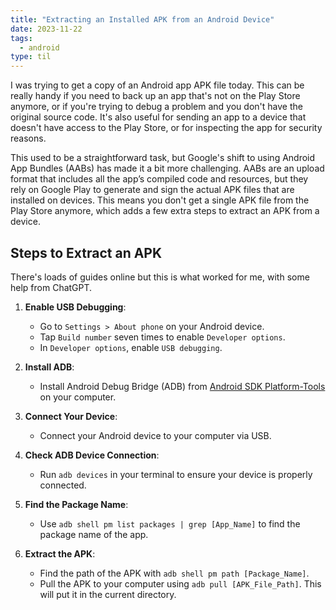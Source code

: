 ```yaml
---
title: "Extracting an Installed APK from an Android Device"
date: 2023-11-22
tags:
  - android
type: til
---
```

I was trying to get a copy of an Android app APK file today.
This can be really handy if you need to back up an app that's not on the Play Store anymore,
or if you're trying to debug a problem and you don't have the original source code.
It's also useful for sending an app to a device that doesn't have access to the Play Store, or for inspecting the app for security reasons.

This used to be a straightforward task, but Google's shift to using Android App Bundles (AABs) has made it a bit more challenging.
AABs are an upload format that includes all the app’s compiled code and resources,
but they rely on Google Play to generate and sign the actual APK files that are installed on devices.
This means you don't get a single APK file from the Play Store anymore, which adds a few extra steps to extract an APK from a device.

## Steps to Extract an APK

There's loads of guides online but this is what worked for me, with some help from ChatGPT.

1. **Enable USB Debugging**:
   - Go to `Settings > About phone` on your Android device.
   - Tap `Build number` seven times to enable `Developer options`.
   - In `Developer options`, enable `USB debugging`.

2. **Install ADB**:
   - Install Android Debug Bridge (ADB) from [Android SDK Platform-Tools](https://developer.android.com/tools) on your computer.

3. **Connect Your Device**:
   - Connect your Android device to your computer via USB.

4. **Check ADB Device Connection**:
   - Run `adb devices` in your terminal to ensure your device is properly connected.

5. **Find the Package Name**:
   - Use `adb shell pm list packages | grep [App_Name]` to find the package name of the app.

6. **Extract the APK**:
   - Find the path of the APK with `adb shell pm path [Package_Name]`.
   - Pull the APK to your computer using `adb pull [APK_File_Path]`. This will put it in the current directory.
